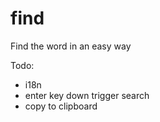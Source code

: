 # find

Find the word in an easy way

Todo:

- i18n
- enter key down trigger search
- copy to clipboard
